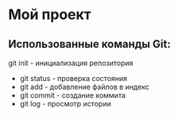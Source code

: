 # Мой проект

## Использованные команды Git:
git init - инициализация репозитория
- git status - проверка состояния
- git add - добавление файлов в индекс
- git commit - создание коммита
- git log - просмотр истории

